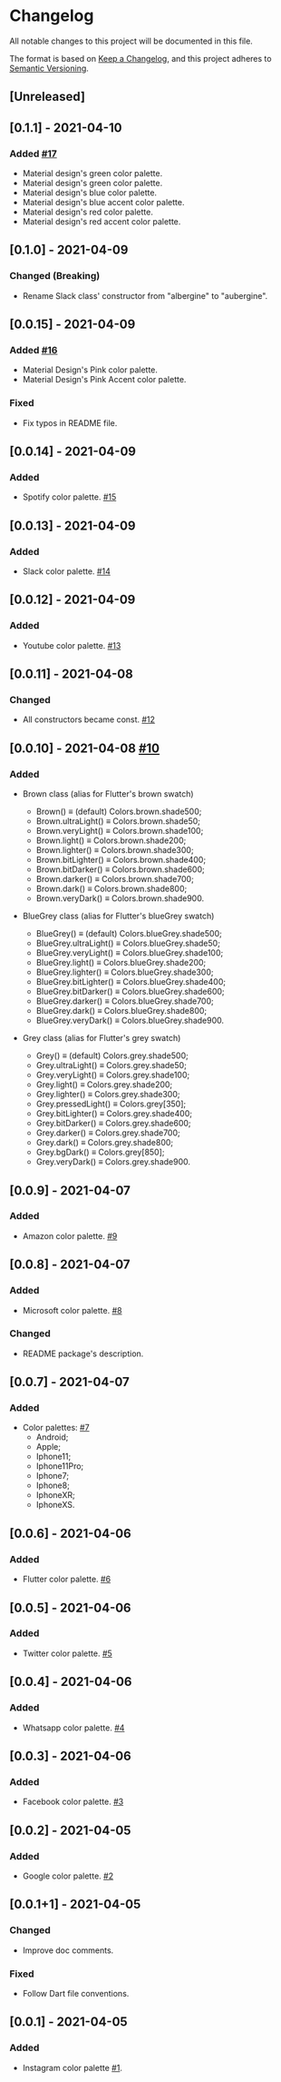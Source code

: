 # Changelog
All notable changes to this project will be documented in this file.

The format is based on [Keep a Changelog](https://keepachangelog.com/en/1.0.0/),
and this project adheres to [Semantic Versioning](https://semver.org/spec/v2.0.0.html).

## [Unreleased]

## [0.1.1] - 2021-04-10
### Added [#17](https://github.com/rafamizes/flutter_brand_palettes/issues/17)
- Material design's green color palette.
- Material design's green color palette.
- Material design's blue color palette.
- Material design's blue accent color palette.
- Material design's red color palette.
- Material design's red accent color palette.

## [0.1.0] - 2021-04-09
### Changed (Breaking)
- Rename Slack class' constructor from "albergine" to "aubergine".

## [0.0.15] - 2021-04-09
### Added [#16](https://github.com/rafamizes/flutter_brand_palettes/issues/16)
- Material Design's Pink color palette.
- Material Design's Pink Accent color palette.

### Fixed
- Fix typos in README file.

## [0.0.14] - 2021-04-09
### Added
- Spotify color palette. [#15](https://github.com/rafamizes/flutter_brand_palettes/issues/15)

## [0.0.13] - 2021-04-09
### Added
- Slack color palette. [#14](https://github.com/rafamizes/flutter_brand_palettes/issues/14)

## [0.0.12] - 2021-04-09
### Added
- Youtube color palette. [#13](https://github.com/rafamizes/flutter_brand_palettes/issues/13)

## [0.0.11] - 2021-04-08
### Changed
- All constructors became const. [#12](https://github.com/rafamizes/flutter_brand_palettes/issues/12)

## [0.0.10] - 2021-04-08 [#10](https://github.com/rafamizes/flutter_brand_palettes/issues/10)
### Added
- Brown class (alias for Flutter's brown swatch)
  - Brown() ≡ (default) Colors.brown.shade500;
  - Brown.ultraLight() ≡ Colors.brown.shade50;
  - Brown.veryLight() ≡ Colors.brown.shade100;
  - Brown.light() ≡ Colors.brown.shade200;
  - Brown.lighter() ≡ Colors.brown.shade300;
  - Brown.bitLighter() ≡ Colors.brown.shade400;
  - Brown.bitDarker() ≡ Colors.brown.shade600;
  - Brown.darker() ≡ Colors.brown.shade700;
  - Brown.dark() ≡ Colors.brown.shade800;
  - Brown.veryDark() ≡ Colors.brown.shade900.

- BlueGrey class (alias for Flutter's blueGrey swatch)
  - BlueGrey() ≡ (default) Colors.blueGrey.shade500;
  - BlueGrey.ultraLight() ≡ Colors.blueGrey.shade50;
  - BlueGrey.veryLight() ≡ Colors.blueGrey.shade100;
  - BlueGrey.light() ≡ Colors.blueGrey.shade200;
  - BlueGrey.lighter() ≡ Colors.blueGrey.shade300;
  - BlueGrey.bitLighter() ≡ Colors.blueGrey.shade400;
  - BlueGrey.bitDarker() ≡ Colors.blueGrey.shade600;
  - BlueGrey.darker() ≡ Colors.blueGrey.shade700;
  - BlueGrey.dark() ≡ Colors.blueGrey.shade800;
  - BlueGrey.veryDark() ≡ Colors.blueGrey.shade900.

- Grey class (alias for Flutter's grey swatch)
  - Grey() ≡ (default) Colors.grey.shade500;
  - Grey.ultraLight() ≡ Colors.grey.shade50;
  - Grey.veryLight() ≡ Colors.grey.shade100;
  - Grey.light() ≡ Colors.grey.shade200;
  - Grey.lighter() ≡ Colors.grey.shade300;
  - Grey.pressedLight() ≡ Colors.grey[350];
  - Grey.bitLighter() ≡ Colors.grey.shade400;
  - Grey.bitDarker() ≡ Colors.grey.shade600;
  - Grey.darker() ≡ Colors.grey.shade700;
  - Grey.dark() ≡ Colors.grey.shade800;
  - Grey.bgDark() ≡ Colors.grey[850];
  - Grey.veryDark() ≡ Colors.grey.shade900.

## [0.0.9] - 2021-04-07
### Added
- Amazon color palette. [#9](https://github.com/rafamizes/flutter_brand_palettes/issues/9)

## [0.0.8] - 2021-04-07
### Added
- Microsoft color palette. [#8](https://github.com/rafamizes/flutter_brand_palettes/issues/8)

### Changed
- README package's description.

## [0.0.7] - 2021-04-07
### Added
- Color palettes: [#7](https://github.com/rafamizes/flutter_brand_palettes/issues/7)
  - Android;
  - Apple;
  - Iphone11;
  - Iphone11Pro;
  - Iphone7;
  - Iphone8;
  - IphoneXR;
  - IphoneXS.

## [0.0.6] - 2021-04-06
### Added
- Flutter color palette. [#6](https://github.com/rafamizes/flutter_brand_palettes/issues/6)

## [0.0.5] - 2021-04-06
### Added
- Twitter color palette. [#5](https://github.com/rafamizes/flutter_brand_palettes/issues/5)

## [0.0.4] - 2021-04-06
### Added
- Whatsapp color palette. [#4](https://github.com/rafamizes/flutter_brand_palettes/issues/4)

## [0.0.3] - 2021-04-06
### Added
- Facebook color palette. [#3](https://github.com/rafamizes/flutter_brand_palettes/issues/3)

## [0.0.2] - 2021-04-05
### Added
- Google color palette. [#2](https://github.com/rafamizes/flutter_brand_palettes/issues/2)

## [0.0.1+1] - 2021-04-05
### Changed
- Improve doc comments.

### Fixed
- Follow Dart file conventions.

## [0.0.1] - 2021-04-05
### Added
- Instagram color palette [#1](https://github.com/rafamizes/flutter_brand_palettes/issues/1).

